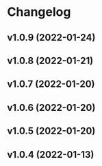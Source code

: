 # Changelog

<!--next-version-placeholder-->

## v1.0.9 (2022-01-24)


## v1.0.8 (2022-01-21)


## v1.0.7 (2022-01-20)


## v1.0.6 (2022-01-20)


## v1.0.5 (2022-01-20)


## v1.0.4 (2022-01-13)

